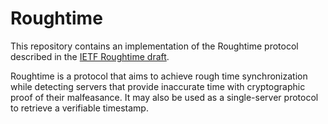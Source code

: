 # Roughtime

This repository contains an implementation of the Roughtime protocol described in the [IETF Roughtime draft](https://datatracker.ietf.org/doc/html/draft-ietf-ntp-roughtime).

Roughtime is a protocol that aims to achieve rough time synchronization while detecting servers that provide inaccurate time with cryptographic proof of their malfeasance. It may also be used as a single-server protocol to retrieve a verifiable timestamp.
